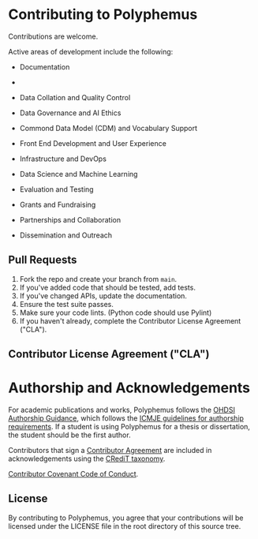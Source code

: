 # Contributing to Polyphemus

Contributions are welcome.

Active areas of development include the following:

- Documentation
- 
- Data Collation and Quality Control

- Data Governance and AI Ethics

- Commond Data Model (CDM) and Vocabulary Support

- Front End Development and User Experience

- Infrastructure and DevOps

- Data Science and Machine Learning

- Evaluation and Testing

- Grants and Fundraising

- Partnerships and Collaboration

- Dissemination and Outreach

## Pull Requests

1. Fork the repo and create your branch from `main`.
2. If you've added code that should be tested, add tests.
3. If you've changed APIs, update the documentation.
4. Ensure the test suite passes.
5. Make sure your code lints. (Python code should use Pylint)
6. If you haven't already, complete the Contributor License Agreement ("CLA").

## Contributor License Agreement ("CLA")


# Authorship and Acknowledgements

For academic publications and works, Polyphemus follows the [OHDSI Authorship Guidance](https://www.ohdsi.org/wp-content/uploads/2021/07/OHDSI-Authorship-Guidance.pdf), which follows the [ICMJE guidelines for authorship requirements](https://www.icmje.org/recommendations/). If a student is using Polyphemus for a thesis or dissertation, the student should be the first author.

Contributors that sign a [Contributor Agreement]() are included in acknowledgements using the [CRediT taxonomy](https://casrai.org/credit/).

[Contributor Covenant Code of Conduct](https://www.contributor-covenant.org/version/1/4/code-of-conduct.html).


## License
By contributing to Polyphemus, you agree that your contributions will be licensed
under the LICENSE file in the root directory of this source tree.